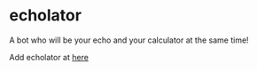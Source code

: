# echolator
A bot who will be your echo and your calculator at the same time!

Add echolator at [here](eWOwFO9hnd.png)

